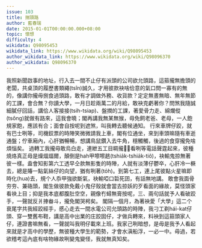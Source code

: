 ```yaml
---
issue: 103
title: 揣頭路
author: 藍春瑞
date: 2015-01-01T00:00:00.000+08:00
topic: 懷想
difficulty: 4
wikidata: Q98095453
wikidata_link: https://www.wikidata.org/wiki/Q98095453
author_wikidata_link: https://www.wikidata.org/wiki/Q98096370
author_wikidata: Q98096370
---
```

我照新聞啟事的地址，行入去一間不止仔有派頭的公司欲允頭路，這箍攏無擔頭的老闆，共桌頂的履歷書類繩(tsîn)誠久，才用彼款袂啥佮意的氣口問一寡有的無的，像講你攏毋捌食過頭路，敢有才調做外務、收貨款？定定無晝無暗、無年無節的工課，會合無？你讀大學，一月日趁兩萬二的月給，敢袂克虧著你？問煞我隨誠細膩仔回話，講佮人客接接(tsih-tsiap)、盤撋的工課，著愛骨力走、綿爛傱(tsông)就做有路來，這我會曉；閣再講我無某無猴，毋免飼老爸、老母，一人飽規家飽，應該有合；面會自按呢到遮煞，叫我轉去聽候通知。
行來車牌仔跤，就有巴士咧等，司機鉸票的時陣笑微微請我上車，閣有位通坐，來到車頭嘛隨有車逝通盤；佇車廂內，心肝猶暢暢，想講鳥鼠鑽入去牛角，穩觸觸，後過的食穿攏免啥煩惱矣。
過轉工我攏毋敢烏白走，連紲五工目睭攏𥍉𥍉看咧等電話聲霆起來，彼種燒烙真正毋是燥煏煏爾，顛倒是hah甲嚓嚓趒(tshia̍k-tshia̍k-tiô)，袂輸鬼掠無著彼一樣。盍會知影第六工透早仝款無影隻的時陣，人就有淡薄仔鬱卒，心肝冷一橛去，總是賰一點氣絲仔的向望，猶有咧著(to̍h)。到第七工，連上尾彼點火星嘛即時化(hua)去，規个人忝甲強欲斷氣，袂輸啞口硩死囝，有話無地講。
敢會我面骨夯夯、兼硞頭，閣生做彼款免戴小鬼仔殼就會當去掠妖的歹看面的緣故，莫怪頭家看袂上目；抑是我本底都腹肚空空，親像冇蟳無膏按呢，三、兩句話就予人看破跤手，一聲就反爿捙畚斗，攏免閣哭枵矣。
閣隔一個月，為著袂愛「大學」這二个衰尾字共我經跤經手，慼心走去一間水電公司允頭路的時陣，我刁工剃hái-kat仔頭、穿一雙舊布鞋，講是高中出業的庄跤囡仔，才做兵轉來，料袂到這箍頭家人仔，連證書嘛無看，一聲就叫我明仔載來上班。我家己咧暗想，是毋是我予人看起來就是才高中的學歷，無彼種大學生的範勢，才會水滇船浮，一必一中。毋過，若欲稽考這內底有啥物緣故咧變鬼變怪，我就無真知矣。
